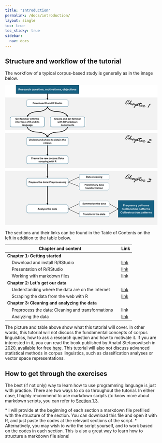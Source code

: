 ```yaml
---
title: "Introduction"
permalink: /docs/introduction/
layout: single
toc: true
toc_sticky: true
sidebar:
  nav: docs
---
```


## Structure and workflow of the tutorial

<p>The workflow of a typical corpus-based study is generally as in the image below.</p>

<a href="https://github.com/aymeric-courses/formosan-corpus-r/blob/master/assets/images/WorkflowTutorial.png?raw=true" class="image-popup" target="_blank"><img src="https://github.com/aymeric-courses/formosan-corpus-r/blob/master/assets/images/WorkflowTutorial.png?raw=true"/></a>

<p>The sections and their links can be found in the Table of Contents on the left in addition to the table below.</p>

| Chapter and content | | Link |
| -------- | ------- | ------- |
| <b>Chapter 1: Getting started</b> | | |
| &nbsp;&nbsp;&nbsp; Download and install R/RStudio    | | <a href="https://aymeric-courses.github.io/formosan-corpus-r/docs/InstallationR/" target="_blank">link</a> |
| &nbsp;&nbsp;&nbsp; Presentation of R/RStudio    | | <a href="https://aymeric-courses.github.io/formosan-corpus-r/docs/RStudioInterface/" target="_blank">link</a> |
| &nbsp;&nbsp;&nbsp; Working with markdown files||<a href="https://aymeric-courses.github.io/formosan-corpus-r/docs/WorkingWithRMarkdown/" target="_blank">link</a>|
| <b>Chapter 2: Let's get our data</b> |||
| &nbsp;&nbsp;&nbsp; Understanding where the data are on the Internet    | | <a href="#" target="_blank">link</a> |
| &nbsp;&nbsp;&nbsp; Scraping the data from the web with R    | | <a href="#" target="_blank">link</a> |
| <b>Chapter 3: Cleaning and analyzing the data</b>  |||
| &nbsp;&nbsp;&nbsp; Preprocess the data: Cleaning and transformations    | | <a href="#" target="_blank">link</a> |
| &nbsp;&nbsp;&nbsp; Analyzing the data    | | <a href="#" target="_blank">link</a> |

<p>The picture and table above show what this tutorial will cover. In other words, this tutorial will not discuss the fundamental concepts of corpus linguistics, how to ask a research question and how to motivate it. If you are interested in it, you can read the book published by Anatol Stefanowitsch in 2020, available for free <a href="https://langsci-press.org/catalog/book/148" target="_blank" class="btn btn--primary">here</a>. This tutorial will also not discuss advanced statistical methods in corpus linguistics, such as classification analyses or vector space representations.</p>

## How to get through the exercises

<p>The best (if not only) way to learn how to use programming language is just with practice. There are two ways to do so throughout the tutorial. In either case, I highly recommend to use markdown scripts (to know more about markdown scripts, you can refer to <a href="https://aymeric-courses.github.io/formosan-corpus-r/docs/WorkingWithRMarkdown/" target="_blank">Section 1.3</a>.</p>
* I will provide at the beginning of each section a markdown file prefilled with the structure of the section. You can download this file and open it with R, and just paste the codes at the relevant sections of the script.
* Alternatively, you may wish to write the script yourself, and to work based on the codes in each section. This is also a great way to learn how to structure a markdown file alone!